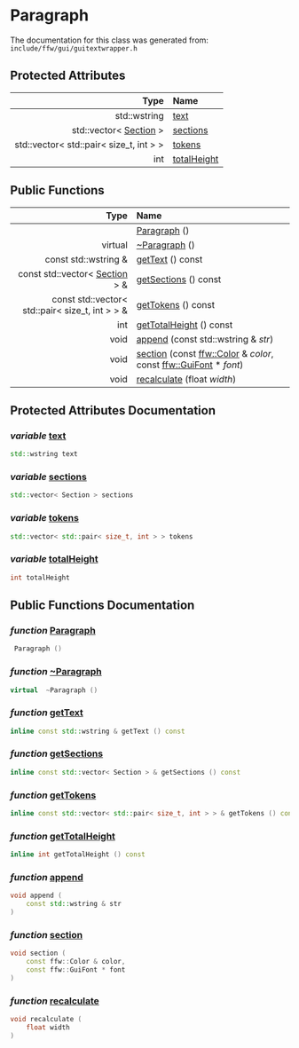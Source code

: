 Paragraph
===================================


The documentation for this class was generated from: `include/ffw/gui/guitextwrapper.h`



## Protected Attributes

| Type | Name |
| -------: | :------- |
|  std::wstring | [text](#2305525d) |
|  std::vector< [Section](ffw_GuiTextWrapper_Section.html) > | [sections](#cd396617) |
|  std::vector< std::pair< size_t, int > > | [tokens](#297b82d6) |
|  int | [totalHeight](#3ee9e627) |


## Public Functions

| Type | Name |
| -------: | :------- |
|   | [Paragraph](#c65882a6) ()  |
|  virtual  | [~Paragraph](#e27479a3) ()  |
|  const std::wstring & | [getText](#6e76c5ce) () const  |
|  const std::vector< [Section](ffw_GuiTextWrapper_Section.html) > & | [getSections](#3f9eb80d) () const  |
|  const std::vector< std::pair< size_t, int > > & | [getTokens](#3bd33546) () const  |
|  int | [getTotalHeight](#26ce249b) () const  |
|  void | [append](#7d077407) (const std::wstring & _str_)  |
|  void | [section](#54707169) (const [ffw::Color](ffw_Color.html) & _color_, const [ffw::GuiFont](ffw_GuiFont.html) * _font_)  |
|  void | [recalculate](#6f306d76) (float _width_)  |


## Protected Attributes Documentation

### _variable_ <a id="2305525d" href="#2305525d">text</a>

```cpp
std::wstring text
```



### _variable_ <a id="cd396617" href="#cd396617">sections</a>

```cpp
std::vector< Section > sections
```



### _variable_ <a id="297b82d6" href="#297b82d6">tokens</a>

```cpp
std::vector< std::pair< size_t, int > > tokens
```



### _variable_ <a id="3ee9e627" href="#3ee9e627">totalHeight</a>

```cpp
int totalHeight
```





## Public Functions Documentation

### _function_ <a id="c65882a6" href="#c65882a6">Paragraph</a>

```cpp
 Paragraph () 
```



### _function_ <a id="e27479a3" href="#e27479a3">~Paragraph</a>

```cpp
virtual  ~Paragraph () 
```



### _function_ <a id="6e76c5ce" href="#6e76c5ce">getText</a>

```cpp
inline const std::wstring & getText () const 
```



### _function_ <a id="3f9eb80d" href="#3f9eb80d">getSections</a>

```cpp
inline const std::vector< Section > & getSections () const 
```



### _function_ <a id="3bd33546" href="#3bd33546">getTokens</a>

```cpp
inline const std::vector< std::pair< size_t, int > > & getTokens () const 
```



### _function_ <a id="26ce249b" href="#26ce249b">getTotalHeight</a>

```cpp
inline int getTotalHeight () const 
```



### _function_ <a id="7d077407" href="#7d077407">append</a>

```cpp
void append (
    const std::wstring & str
) 
```



### _function_ <a id="54707169" href="#54707169">section</a>

```cpp
void section (
    const ffw::Color & color,
    const ffw::GuiFont * font
) 
```



### _function_ <a id="6f306d76" href="#6f306d76">recalculate</a>

```cpp
void recalculate (
    float width
) 
```





